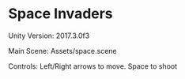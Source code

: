 # Space Invaders

Unity Version: 2017.3.0f3

Main Scene: Assets/space.scene

Controls: Left/Right arrows to move. Space to shoot

